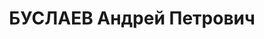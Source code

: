 ---
title: БУСЛАЕВ Андрей Петрович
description: "Род. в 1917, Саратовская обл., Ртищевский р-н, хут. пос. Красный [пос.\
  \ Красный хутор?], русский. Проживал: г. Балахна. Преподаватель русского языка на\
  \ курсах ликвидации неграмотности при Балахнинском райздраве \n  Арестован 20.09.1936.\
  \ Обв. по ст. 17-58-8, 58-11. Приговор: ВК ВС СССР, 20.05.1937 – к 8 г. тюрьмы,\
  \ 5 г. п/п"
---
